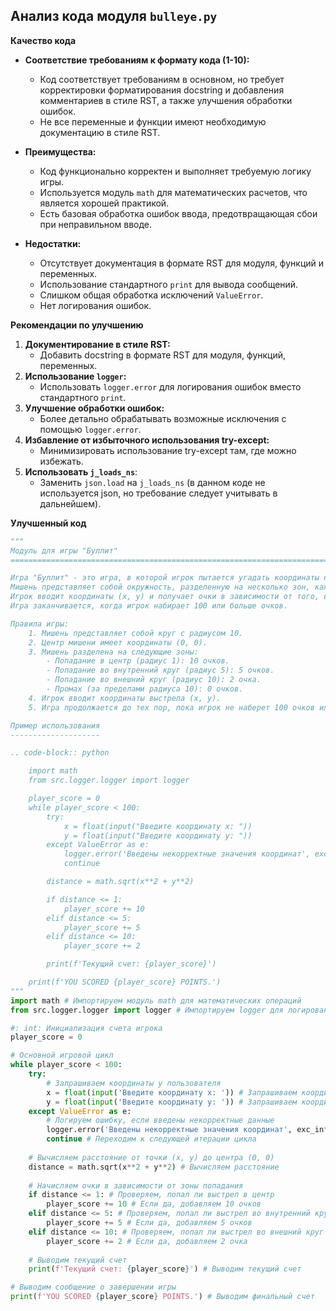 ## Анализ кода модуля `bulleye.py`

**Качество кода**
*   **Соответствие требованиям к формату кода (1-10):** 
    -   Код соответствует требованиям в основном, но требует корректировки форматирования docstring и добавления комментариев в стиле RST, а также улучшения обработки ошибок. 
    -   Не все переменные и функции имеют необходимую документацию в стиле RST.

*   **Преимущества:**
    -   Код функционально корректен и выполняет требуемую логику игры.
    -   Используется модуль `math` для математических расчетов, что является хорошей практикой.
    -   Есть базовая обработка ошибок ввода, предотвращающая сбои при неправильном вводе.
*   **Недостатки:**
    -   Отсутствует документация в формате RST для модуля, функций и переменных.
    -   Использование стандартного `print` для вывода сообщений.
    -   Слишком общая обработка исключений `ValueError`.
    -   Нет логирования ошибок.

**Рекомендации по улучшению**
1.  **Документирование в стиле RST:**
    *   Добавить docstring в формате RST для модуля, функций, переменных.
2.  **Использование `logger`:**
    *   Использовать `logger.error` для логирования ошибок вместо стандартного `print`.
3.  **Улучшение обработки ошибок:**
    *   Более детально обрабатывать возможные исключения с помощью `logger.error`.
4.  **Избавление от избыточного использования try-except:**
    *   Минимизировать использование try-except там, где можно избежать.
5.  **Использовать `j_loads_ns`**:
    *   Заменить `json.load` на `j_loads_ns` (в данном коде не используется json, но требование следует учитывать в дальнейшем).

**Улучшенный код**

```python
"""
Модуль для игры "Буллит"
=========================================================================================

Игра "Буллит" - это игра, в которой игрок пытается угадать координаты на мишени.
Мишень представляет собой окружность, разделенную на несколько зон, каждая из которых приносит игроку разное количество очков.
Игрок вводит координаты (x, y) и получает очки в зависимости от того, в какую зону мишени попал его выстрел.
Игра заканчивается, когда игрок набирает 100 или больше очков.

Правила игры:
    1. Мишень представляет собой круг с радиусом 10.
    2. Центр мишени имеет координаты (0, 0).
    3. Мишень разделена на следующие зоны:
        - Попадание в центр (радиус 1): 10 очков.
        - Попадание во внутренний круг (радиус 5): 5 очков.
        - Попадание во внешний круг (радиус 10): 2 очка.
        - Промах (за пределами радиуса 10): 0 очков.
    4. Игрок вводит координаты выстрела (x, y).
    5. Игра продолжается до тех пор, пока игрок не наберет 100 очков или больше.

Пример использования
--------------------

.. code-block:: python

    import math
    from src.logger.logger import logger

    player_score = 0
    while player_score < 100:
        try:
            x = float(input("Введите координату x: "))
            y = float(input("Введите координату y: "))
        except ValueError as e:
            logger.error('Введены некорректные значения координат', exc_info=True)
            continue

        distance = math.sqrt(x**2 + y**2)

        if distance <= 1:
            player_score += 10
        elif distance <= 5:
            player_score += 5
        elif distance <= 10:
            player_score += 2

        print(f'Текущий счет: {player_score}')

    print(f'YOU SCORED {player_score} POINTS.')
"""
import math # Импортируем модуль math для математических операций
from src.logger.logger import logger # Импортируем logger для логирования ошибок

#: int: Инициализация счета игрока
player_score = 0

# Основной игровой цикл
while player_score < 100:
    try:
        # Запрашиваем координаты у пользователя
        x = float(input('Введите координату x: ')) # Запрашиваем координату x
        y = float(input('Введите координату y: ')) # Запрашиваем координату y
    except ValueError as e:
        # Логируем ошибку, если введены некорректные данные
        logger.error('Введены некорректные значения координат', exc_info=True)
        continue # Переходим к следующей итерации цикла
    
    # Вычисляем расстояние от точки (x, y) до центра (0, 0)
    distance = math.sqrt(x**2 + y**2) # Вычисляем расстояние
    
    # Начисляем очки в зависимости от зоны попадания
    if distance <= 1: # Проверяем, попал ли выстрел в центр
        player_score += 10 # Если да, добавляем 10 очков
    elif distance <= 5: # Проверяем, попал ли выстрел во внутренний круг
        player_score += 5 # Если да, добавляем 5 очков
    elif distance <= 10: # Проверяем, попал ли выстрел во внешний круг
        player_score += 2 # Если да, добавляем 2 очка
    
    # Выводим текущий счет
    print(f'Текущий счет: {player_score}') # Выводим текущий счет

# Выводим сообщение о завершении игры
print(f'YOU SCORED {player_score} POINTS.') # Выводим финальный счет
```